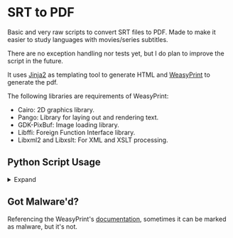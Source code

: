 # SRT to PDF

Basic and very raw scripts to convert SRT files to PDF. Made to make it easier to study languages with movies/series subtitles.

There are no exception handling nor tests yet, but I do plan to improve the script in the future.

It uses [Jinja2](https://jinja.palletsprojects.com/) as templating tool to generate HTML and [WeasyPrint](https://weasyprint.org) to generate the pdf.

The following libraries are requirements of WeasyPrint:

- Cairo: 2D graphics library.
- Pango: Library for laying out and rendering text.
- GDK-PixBuf: Image loading library.
- Libffi: Foreign Function Interface library.
- Libxml2 and Libxslt: For XML and XSLT processing.

## Python Script Usage
<details>

<summary>Expand</summary>

### Configurations

<details>

<summary> <h3> MacOS </h3> </summary>

On MacOS one can install it through [Homebrew](https://brew.sh):
```
brew install cairo pango gdk-pixbuf libffi
```

>[!important]
>It's expected to have problems on MacOS when installing python from one source (e.g. universall installer provided by python.org) and WeasyPrint from another.

### Read this if you have problems with python not locating WeasyPrint's libraries
>[!info]
>This covers ARM macOS, because it's the only system I faced the problem.

1. Install python through [Homebrew](https://brew.sh)
```bash
brew install python
```
It's expected to prompt the installation of the latest version, or ask to reinstall if it's already installed.

2. Check `which python3`
Run the following command:
```bash
which python3
```

If it outputs a path outside brew's domain, it's likely you will need to update your `PATH` variable, otherwise you should be good already.

3. Updating the path variable.
Create or open your ``~/.zshrc`` file. I use code for that but you can also use nano. If you need to create it, run:
```bash
touch ~/.zshrc
```

Then there are the two options for editing

```bash
code ~/.zshrc
```

or

```bash
nano ~/.zshrc
```

Paste the following and save:

```bash
export PATH="/opt/homebrew/bin:$PATH"
```

Then just refresh your `PATH` variable. Once in terminal again, type:

```bash
source ~/.zshrc
```

</details>

</details>

## Got Malware'd?
Referencing the WeasyPrint's [documentation](https://doc.courtbouillon.org/weasyprint/stable/first_steps.html#installation), sometimes it can be marked as malware, but it's not.
